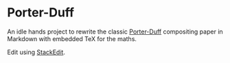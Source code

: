 # Porter-Duff

An idle hands project to rewrite the classic [Porter-Duff](http://keithp.com/~keithp/porterduff/p253-porter.pdf) compositing paper in Markdown with embedded TeX for the maths.

Edit using [StackEdit](https://stackedit.io/).
